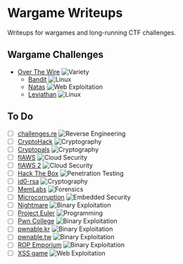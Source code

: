 # Wargame Writeups

Writeups for wargames and long-running CTF challenges.

## Wargame Challenges

- [Over The Wire](OverTheWire/README.md) ![Variety](https://img.shields.io/badge/Variety-purple)
  - [Bandit](OverTheWire/Bandit.md) ![Linux](https://img.shields.io/badge/Linux-yellow)
  - [Natas](OverTheWire/Natas.md) ![Web Exploitation](https://img.shields.io/badge/Web%20Exploitation-brightgreen)
  - [Leviathan](OverTheWire/Leviathan.md) ![Linux](https://img.shields.io/badge/Linux-yellow)

## To Do

- [ ] [challenges.re](https://challenges.re/) ![Reverse Engineering](https://img.shields.io/badge/Reverse%20Engineering-red)
- [ ] [CryptoHack](https://cryptohack.org/) ![Cryptography](https://img.shields.io/badge/Cryptography-blue)
- [ ] [Cryptopals](https://cryptopals.com/) ![Cryptography](https://img.shields.io/badge/Cryptography-blue)
- [ ] [flAWS](http://flaws.cloud/) ![Cloud Security](https://img.shields.io/badge/Cloud%20Security-skyblue)
- [ ] [flAWS 2](http://flaws2.cloud/) ![Cloud Security](https://img.shields.io/badge/Cloud%20Security-skyblue)
- [ ] [Hack The Box](https://www.hackthebox.eu/) ![Penetration Testing](https://img.shields.io/badge/Penetration%20Testing-blueviolet)
- [ ] [id0-rsa](https://id0-rsa.pub/) ![Cryptography](https://img.shields.io/badge/Cryptography-blue)
- [ ] [MemLabs](https://github.com/stuxnet999/MemLabs) ![Forensics](https://img.shields.io/badge/Forensics-darkorange)
- [ ] [Microcorruption](https://microcorruption.com/) ![Embedded Security](https://img.shields.io/badge/Embedded%20Security-darkred)
- [ ] [Nightmare](https://guyinatuxedo.github.io/) ![Binary Exploitation](https://img.shields.io/badge/Binary%20Exploitation-darkred)
- [ ] [Project Euler](https://projecteuler.net/) ![Programming](https://img.shields.io/badge/Programming-darkblue)
- [ ] [Pwn College](https://pwn.college/) ![Binary Exploitation](https://img.shields.io/badge/Binary%20Exploitation-darkred)
- [ ] [pwnable.kr](https://pwnable.kr/) ![Binary Exploitation](https://img.shields.io/badge/Binary%20Exploitation-darkred)
- [ ] [pwnable.tw](https://pwnable.tw/) ![Binary Exploitation](https://img.shields.io/badge/Binary%20Exploitation-darkred)
- [ ] [ROP Emporium](https://ropemporium.com/) ![Binary Exploitation](https://img.shields.io/badge/Binary%20Exploitation-darkred)
- [ ] [XSS game](https://xss-game.appspot.com/) ![Web Exploitation](https://img.shields.io/badge/Web%20Exploitation-brightgreen)
